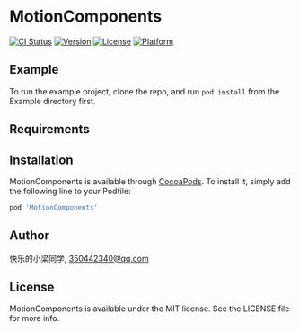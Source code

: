 # MotionComponents

[![CI Status](https://img.shields.io/travis/快乐的小梁同学/MotionComponents.svg?style=flat)](https://travis-ci.org/快乐的小梁同学/MotionComponents)
[![Version](https://img.shields.io/cocoapods/v/MotionComponents.svg?style=flat)](https://cocoapods.org/pods/MotionComponents)
[![License](https://img.shields.io/cocoapods/l/MotionComponents.svg?style=flat)](https://cocoapods.org/pods/MotionComponents)
[![Platform](https://img.shields.io/cocoapods/p/MotionComponents.svg?style=flat)](https://cocoapods.org/pods/MotionComponents)

## Example

To run the example project, clone the repo, and run `pod install` from the Example directory first.

## Requirements

## Installation

MotionComponents is available through [CocoaPods](https://cocoapods.org). To install
it, simply add the following line to your Podfile:

```ruby
pod 'MotionComponents'
```

## Author

快乐的小梁同学, 350442340@qq.com

## License

MotionComponents is available under the MIT license. See the LICENSE file for more info.
